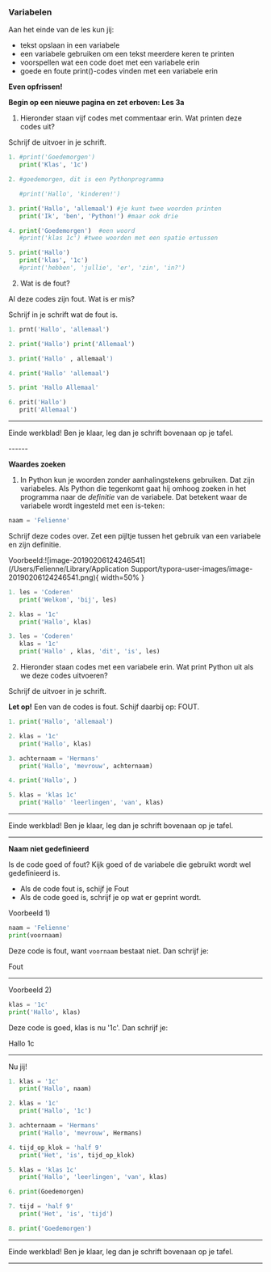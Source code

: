 ### Variabelen

Aan het einde van de les kun jij:

- tekst opslaan in een variabele
- een variabele gebruiken om een tekst meerdere keren te printen
- voorspellen wat een code doet met een variabele erin
- goede en foute print()-codes vinden met een variabele erin



**Even opfrissen!**

**Begin op een nieuwe pagina en zet erboven: Les 3a**

1) Hieronder staan vijf codes met commentaar erin. Wat printen deze codes uit?

Schrijf de uitvoer in je schrift.

```python
1. #print('Goedemorgen')               
   print('Klas', '1c')
```

```python
2. #goedemorgen, dit is een Pythonprogramma

   #print('Hallo', 'kinderen!')
```

```python
3. print('Hallo', 'allemaal') #je kunt twee woorden printen
   print('Ik', 'ben', 'Python!') #maar ook drie 
```

```python
4. print('Goedemorgen')  #een woord           
   #print('klas 1c') #twee woorden met een spatie ertussen
```

```python
5. print('Hallo')               
   print('klas', '1c')
   #print('hebben', 'jullie', 'er', 'zin', 'in?')
```

2) Wat is de fout?

Al deze codes zijn fout. Wat is er mis? 

Schrijf in je schrift wat de fout is. 

```python
1. prnt('Hallo', 'allemaal')
```

```python
2. print('Hallo') print('Allemaal')
```

```python
3. print('Hallo' , allemaal')
```

```python
4. print('Hallo' 'allemaal')
```

```python
5. print 'Hallo Allemaal'
```

```python
6. prit('Hallo')
   prit('Allemaal')
```

------
Einde werkblad! Ben je klaar, leg dan je schrift bovenaan op je tafel.
 <div style="page-break-after: always;"></div>
------

**Waardes zoeken**

1) In Python kun je woorden zonder aanhalingstekens gebruiken. Dat zijn variabeles. Als Python die tegenkomt gaat hij omhoog zoeken in het programma naar de *definitie* van de variabele. Dat betekent waar de variabele wordt ingesteld met een is-teken: 

```python
naam = 'Felienne'
```

Schrijf deze codes over. Zet een pijltje tussen het gebruik van een variabele en zijn definitie.

Voorbeeld:![image-20190206124246541](/Users/Felienne/Library/Application Support/typora-user-images/image-20190206124246541.png){ width=50% }

```python
1. les = 'Coderen'
   print('Welkom', 'bij', les)
```

```python
2. klas = '1c'
   print('Hallo', klas)
```

```python
3. les = 'Coderen'
   klas = '1c'
   print('Hallo' , klas, 'dit', 'is', les)
```

2) Hieronder staan codes met een variabele erin. 
Wat print Python uit als we deze codes uitvoeren?

Schrijf de uitvoer in je schrift.

**Let op!** Een van de codes is fout. Schijf daarbij op: FOUT.

```python
1. print('Hallo', 'allemaal') 
```

```python
2. klas = '1c'
   print('Hallo', klas)
```

```python
3. achternaam = 'Hermans'
   print('Hallo', 'mevrouw', achternaam)
```

```python
4. print('Hallo', )
```

```python
5. klas = 'klas 1c'
   print('Hallo' 'leerlingen', 'van', klas)
```

------

Einde werkblad! Ben je klaar, leg dan je schrift bovenaan op je tafel.

 <div style="page-break-after: always;"></div>

------

**Naam niet gedefinieerd**

Is de code goed of fout? Kijk goed of de variabele die gebruikt wordt wel gedefinieerd is. 

* Als de code fout is, schijf je Fout
* Als de code goed is, schrijf je op wat er geprint wordt.

Voorbeeld 1)

```python
naam = 'Felienne'
print(voornaam)
```

Deze code is fout, want `voornaam` bestaat niet. Dan schrijf je:

Fout

----

Voorbeeld 2)

```python
klas = '1c'
print('Hallo', klas)
```

Deze code is goed, klas is nu '1c'. Dan schrijf je:

Hallo 1c

---

Nu jij!

```python
1. klas = '1c'
   print('Hallo', naam)
```


```python
2. klas = '1c'
   print('Hallo', '1c')
```

```python
3. achternaam = 'Hermans'
   print('Hallo', 'mevrouw', Hermans)
```

```python
4. tijd_op_klok = 'half 9'
   print('Het', 'is', tijd_op_klok)
```

```python
5. klas = 'klas 1c'
   print('Hallo', 'leerlingen', 'van', klas)
```

```python
6. print(Goedemorgen)
```

```python
7. tijd = 'half 9'
   print('Het', 'is', 'tijd')
```

```python
8. print('Goedemorgen')
```

------

Einde werkblad! Ben je klaar, leg dan je schrift bovenaan op je tafel.

------






